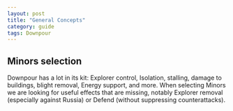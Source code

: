 ```yaml
---
layout: post
title: "General Concepts"
category: guide
tags: Downpour
---
```


## Minors selection

Downpour has a lot in its kit: Explorer control, Isolation, stalling, damage to buildings, blight removal, Energy support, and more.
When selecting Minors we are looking for useful effects that are missing, notably Explorer removal (especially against Russia) or Defend
(without suppressing counterattacks).
